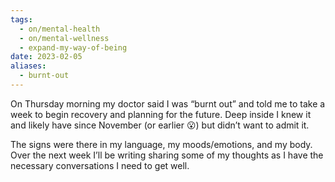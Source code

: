 ```yaml
---
tags:
  - on/mental-health
  - on/mental-wellness
  - expand-my-way-of-being
date: 2023-02-05
aliases:
  - burnt-out
---
```

On Thursday morning my doctor said I was “burnt out” and told me to take a week to begin recovery and planning for the future. Deep inside I knew it and likely have since November (or earlier 😮) but didn’t want to admit it.

The signs were there in my language, my moods/emotions, and my body. Over the next week I’ll be writing sharing some of my thoughts as I have the necessary conversations I need to get well.